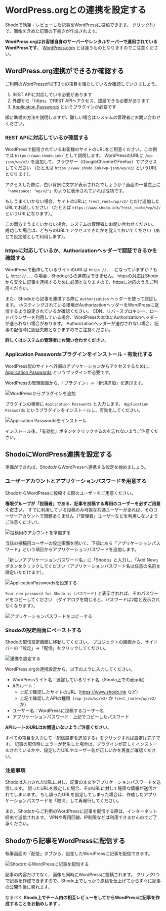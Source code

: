 # WordPress.orgとの連携を設定する

Shodoで執筆・レビューした記事をWordPressに投稿できます。
クリック1つで、画像を含めた記事の下書きが作成されます。

**WordPress.orgはお客様自身のサーバーやレンタルサーバーで運用されているWordPressです**。
[WordPress.com](https://wordpress.com/) とは違うものとなりますのでご注意ください。

## WordPress.org連携ができるか確認する

ご利用のWordPressが以下3つの項目を満たしているか確認していきましょう。

1. REST APIに対応している必要があります
2. 外部から「https」でREST APIへアクセス、認証できる必要があります
3. [Application Passwords](https://wordpress.org/plugins/application-passwords/) というプラグインが必要です

順に準備の方法を説明しますが、難しい場合はシステムの管理者にお問い合わせください。

### REST APIに対応しているか確認する

WordPressで配信されているお客様のサイトのURLをご用意ください。この例では `https://www.shodo.ink/` として説明します。
WordPressのURLに `/wp-json/wp/v2/` を追加して、ブラウザー（GoogleChromeやFirefox）でアクセスしてください
（たとえば `https://www.shodo.ink/wp-json/wp/v2/` というURLとなります）。

アクセスした際に、白い背景に文字が表示されたでしょうか？画面の一番左上に「`namespace: "wp/v2"`」のように表示されていれば成功です。

もしうまくいかない場合、サイトのURLに `?rest_root=/wp/v2/` とだけ追加したURLでお試しください
（たとえば `https://www.shodo.ink/?rest_root=/wp/v2/` というURLになります）。

この両方でうまくいかない場合、システムの管理者にお問い合わせください。
成功した場合は、どちらのURLでアクセスできたかを覚えておいてください（あとで設定値として利用します）。

### httpsに対応しているか、Authorizationヘッダーで認証できるかを確認する

WordPressで動作しているサイトのURLは `https://...` になっていますか？もし `http://...` の場合、Shodoからの連携はできません。
httpsの対応はShodoから安全に記事を連携するために必須となりますので、httpsに対応のうえご利用ください。

また、Shodoから記事を連携する際に `Authorization` ヘッダーを使って認証します。
ホスティングされている環境がAuthorizationヘッダーをWordPressに送信するよう設定されているか確認ください。
CDN、リバースプロキシー、ロードバランサーを利用している場合、WordPressの本体にAuthorizationヘッダーが送られない場合があります。
Authorizationヘッダーが送付されない場合、記事の配信時に認証失敗となりますのでご注意ください。

**詳しくはシステムの管理者にお問い合わせください**。

### Application Passwordsプラグインをインストール・有効化する
WordPress製のサイトへ外部のアプリケーションからアクセスするために、
[Application Passwords](https://wordpress.org/plugins/application-passwords/) というプラグインが必要です。

WordPressの管理画面から、「プラグイン」→「新規追加」を選びます。

![WordPressからプラグインを追加](./_img/publish_wordpress_1.jpeg)

プラグインの検索に `Application Passwords` と入力します。
`Application Passwords` というプラグインをインストールし、有効化してください。

![Application Passwordsをインストール](./_img/publish_wordpress_2.jpeg)

インストール後、「有効化」ボタンをクリックするのを忘れないようご注意ください。

## ShodoにWordPress連携を設定する
準備ができれば、ShodoからWordPressへ連携する設定を始めましょう。

### ユーザーアカウントとアプリケーションパスワードを用意する
ShodoからWordPressに投稿する際のユーザーをご用意ください。

**権限グループが「投稿者」である、記事を投稿する専用のユーザーを必ずご用意ください**。
すでに利用している投稿のみ可能な共通ユーザーがあれば、そのユーザーアカウントで問題ありません（「管理者」ユーザーなどを利用しないようご注意ください）。

![投稿用のアカウントを準備する](./_img/publish_wordpress_3.jpeg)

当該の投稿用ユーザーの設定画面を開いて、下部にある「アプリケーションパスワード」という項目からアプリケーションパスワードを追加します。

「新しいアプリケーションパスワード名」に「Shodo」と入力し、「Add New」ボタンをクリックしてください（アプリケーションパスワード名は任意の名前を設定いただけます）。

![ApplicationPasswordsを設定する](./_img/publish_wordpress_4.jpeg)

`Your new password for Shodo is [パスワード]` と表示されれば、そのパスワードをコピーしてください
（ダイアログを閉じると、パスワードは2度と表示されなくなります）。

![アプリケーションパスワードをコピーする](./_img/publish_wordpress_5.jpeg)

### Shodoの設定画面にペーストする

Shodoの配信設定画面に移動してください。
プロジェクトの画面から、サイドバーの「設定」→「配信」をクリックしてください。

![連携を設定する](./_img/publish_wordpress_6.jpeg)

WordPress.orgの連携設定から、以下のように入力してください。

* WordPressサイト名︰運営しているサイト名（Shodo上での表示用）
* APIルート︰
    * 上記で確認したサイトのURL（https://www.shodo.ink など）
    * 上記で確認したAPIの種類（`/wp-json/wp/v2/` か `?rest_route=/wp/v2/` か）
* ユーザー名︰WordPressに投稿するユーザー名
* アプリケーションパスワード︰上記でコピーしたパスワード

**APIルートのURLはお間違いないようご注意ください**。

すべての項目を入力して「配信設定を追加する」をクリックすれば設定は完了です。
記事の配信時にエラーが発生した場合は、プラグインが正しくインストールされているかや、設定したURLやユーザー名が正しいかを再度ご確認ください。

### 注意事項

Shodoは入力されたURLに対し、記事の本文やアプリケーションパスワードを送信します。
誤ったURLを設定した場合、そのURLに対して秘匿な情報が送信されてしまいます。
もし誤ったURLを設定してしまった場合は、作成したアプリケーションパスワードを「取消」して再発行してください。

また、Shodoからご利用のWordPressに記事を配信する際は、インターネット経由で送信されます。
VPNや専用回線、IP制限などは利用できませんのでご了承ください。

## Shodoから記事をWordPressに配信する

執筆画面の「配信」タブから、設定したWordPressに記事を配信できます。

![ShodoからWordPressに記事を配信する](./_img/publish_wordpress_7.jpeg)

記事の内容だけでなく、画像も同時にWordPressに投稿されます。
クリック1つで記事を作成できますので、Shodo上でしっかり原稿を仕上げてからすぐに記事の公開作業に移れます。

なるべく **Shodo上でチーム内の相互レビューをしてからWordPressに記事を作成することをお勧めします** 。
